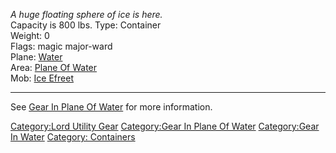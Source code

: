 *A huge floating sphere of ice is here.*  
Capacity is 800 lbs. Type: Container  
Weight: 0  
Flags: magic major-ward  
Plane: [Water](:Category:Water "wikilink")  
Area: [Plane Of Water](:Category:Plane_Of_Water "wikilink")  
Mob: [Ice Efreet](Ice_Efreet "wikilink")  

------------------------------------------------------------------------

See [Gear In Plane Of
Water](:Category:Gear_In_Plane_Of_Water "wikilink") for more
information.

[Category:Lord Utility Gear](Category:Lord_Utility_Gear "wikilink")
[Category:Gear In Plane Of
Water](Category:Gear_In_Plane_Of_Water "wikilink") [Category:Gear In
Water](Category:Gear_In_Water "wikilink") [Category:
Containers](Category:_Containers "wikilink")
